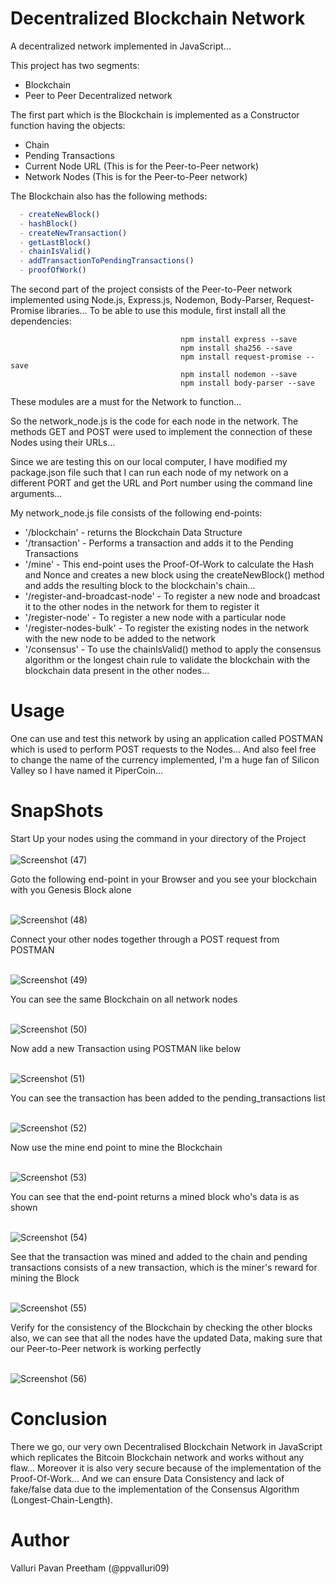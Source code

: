 # Decentralized Blockchain Network

A decentralized network implemented in JavaScript...

This project has two segments:
  
  - Blockchain
  - Peer to Peer Decentralized network
  
The first part which is the Blockchain is implemented as a Constructor function having the objects:
  
  - Chain
  - Pending Transactions
  - Current Node URL (This is for the Peer-to-Peer network)
  - Network Nodes (This is for the Peer-to-Peer network)
  
The Blockchain also has the following methods:

```javascript
  - createNewBlock()
  - hashBlock()
  - createNewTransaction()
  - getLastBlock()
  - chainIsValid()
  - addTransactionToPendingTransactions()
  - proofOfWork()
```  
  
The second part of the project consists of the Peer-to-Peer network implemented using Node.js, Express.js, Nodemon, Body-Parser, Request-Promise libraries... To be able to use this module, first install all the dependencies:

                                          npm install express --save
                                          npm install sha256 --save
                                          npm install request-promise --save
                                          npm install nodemon --save
                                          npm install body-parser --save
                                                
These modules are a must for the Network to function...

So the network_node.js is the code for each node in the network. The methods GET and POST were used to implement the connection of these Nodes using their URLs...

Since we are testing this on our local computer, I have modified my package.json file such that I can run each node of my network on a different PORT and get the URL and Port number using the command line arguments...

My network_node.js file consists of the following end-points:

  - '/blockchain' - returns the Blockchain Data Structure
  - '/transaction' - Performs a transaction and adds it to the Pending Transactions
  - '/mine' - This end-point uses the Proof-Of-Work to calculate the Hash and Nonce and creates a new block using the  createNewBlock() method and adds the resulting block to the blockchain's chain...
  - '/register-and-broadcast-node' - To register a new node and broadcast it to the other nodes in the network for them to register it
  - '/register-node' - To register a new node with a particular node
  - '/register-nodes-bulk' - To register the existing nodes in the network with the new node to be added to the network
  - '/consensus' - To use the chainIsValid() method to apply the consensus algorithm or the longest chain rule to validate the blockchain with the blockchain data present in the other nodes...

# Usage

One can use and test this network by using an application called POSTMAN which is used to perform POST requests to the Nodes...
And also feel free to change the name of the currency implemented, I'm a huge fan of Silicon Valley so I have named it PiperCoin...

# SnapShots

Start Up your nodes using the command in your directory of the Project<br/><br/>
![Screenshot (47)](https://user-images.githubusercontent.com/44934630/61467607-8a7c4080-a999-11e9-8c42-805ed26b8784.png)

Goto the following end-point in your Browser and you see your blockchain with you Genesis Block alone<br/><br/>

![Screenshot (48)](https://user-images.githubusercontent.com/44934630/61467635-936d1200-a999-11e9-852b-2b09f3e8b90b.png)

Connect your other nodes together through a POST request from POSTMAN<br/><br/>

![Screenshot (49)](https://user-images.githubusercontent.com/44934630/61467650-99fb8980-a999-11e9-8390-e629bf40db35.png)

You can see the same Blockchain on all network nodes<br/><br/>

![Screenshot (50)](https://user-images.githubusercontent.com/44934630/61467662-9ec03d80-a999-11e9-97b4-99913092b48f.png)

Now add a new Transaction using POSTMAN like below<br/><br/>

![Screenshot (51)](https://user-images.githubusercontent.com/44934630/61467680-a54eb500-a999-11e9-8d2e-8501c4f33be3.png)

You can see the transaction has been added to the pending_transactions list<br/><br/>

![Screenshot (52)](https://user-images.githubusercontent.com/44934630/61467689-ad0e5980-a999-11e9-8111-32de66e988f7.png)

Now use the mine end point to mine the Blockchain<br/><br/>

![Screenshot (53)](https://user-images.githubusercontent.com/44934630/61467696-b39cd100-a999-11e9-9161-f0a2dc78b3d3.png)

You can see that the end-point returns a mined block who's data is as shown<br/><br/>

![Screenshot (54)](https://user-images.githubusercontent.com/44934630/61467714-bac3df00-a999-11e9-8d00-e1abc0492cc9.png)

See that the transaction was mined and added to the chain and pending transactions consists of a new transaction, which is the miner's reward for mining the Block<br/><br/>

![Screenshot (55)](https://user-images.githubusercontent.com/44934630/61467725-c0b9c000-a999-11e9-8e43-57d0f96ce54d.png)

Verify for the consistency of the Blockchain by checking the other blocks also, we can see that all the nodes have the updated Data, making sure that our Peer-to-Peer network is working perfectly<br/><br/>

![Screenshot (56)](https://user-images.githubusercontent.com/44934630/61467739-c6170a80-a999-11e9-802e-0c885d2a206b.png)

# Conclusion

There we go, our very own Decentralised Blockchain Network in JavaScript which replicates the Bitcoin Blockchain network and works without any flaw... Moreover it is also very secure because of the implementation of the Proof-Of-Work... And we can ensure Data Consistency and lack of fake/false data due to the implementation of the Consensus Algorithm (Longest-Chain-Length).


# Author
Valluri Pavan Preetham (@ppvalluri09)
